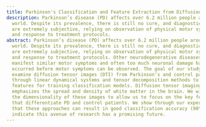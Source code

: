 ```yaml
---
title: Parkinson's Classification and Feature Extraction from Diffusion Tensor Images
description: Parkinson’s disease (PD) affects over 6.2 million people around the
  world. Despite its prevalence, there is still no cure, and diagnostic methods
  are extremely subjective, relying on observation of physical motor symptoms
  and response to treatment protocols.
abstract: Parkinson’s disease (PD) affects over 6.2 million people around the
  world. Despite its prevalence, there is still no cure, and diagnostic methods
  are extremely subjective, relying on observation of physical motor symptoms
  and response to treatment protocols. Other neurodegenerative diseases can
  manifest similar motor symptoms and often too much neuronal damage has
  occurred before motor symptoms can be observed. The goal of our study is to
  examine diffusion tensor images (DTI) from Parkinson’s and control patients
  through linear dynamical systems and tensor decomposition methods to generate
  features for training classification models. Diffusion tensor imaging
  emphasizes the spread and density of white matter in the brain. We will reduce
  the dimensionality of these images to allow us to focus on the key features
  that differentiate PD and control patients. We show through our experiments
  that these approaches can result in good classification accuracy (90\%), and
  indicate this avenue of research has a promising future.
---
```


